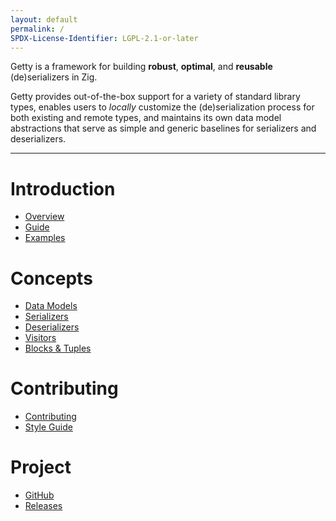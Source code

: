 ```yaml
---
layout: default
permalink: /
SPDX-License-Identifier: LGPL-2.1-or-later
---
```


Getty is a framework for building __robust__, __optimal__, and __reusable__ (de)serializers in Zig.

Getty provides out-of-the-box support for a variety of standard library types, enables users to _locally_ customize the (de)serialization process for both existing and remote types, and maintains its own data model abstractions that serve as simple and generic baselines for serializers and deserializers.

---

# Introduction

- [Overview](/overview)
- [Guide](/guide)
- [Examples](https://github.com/getty-zig/getty/tree/main/examples)

# Concepts

- [Data Models](/data-models)
- [Serializers](/serializers)
- [Deserializers](/deserializers)
- [Visitors](/visitors)
- [Blocks & Tuples](blocks-and-tuples)

# Contributing

- [Contributing](/contributing)
- [Style Guide](/style-guide)

# Project

- [GitHub](https://github.com/getty-zig/getty)
- [Releases](https://github.com/getty-zig/getty/releases)
